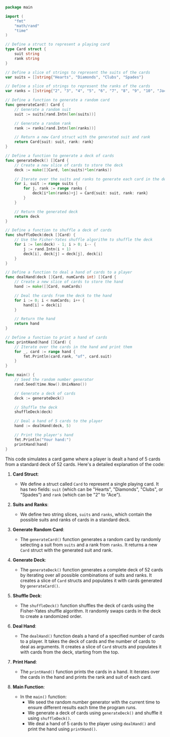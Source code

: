 ```go
package main

import (
    "fmt"
    "math/rand"
    "time"
)

// Define a struct to represent a playing card
type Card struct {
    suit string
    rank string
}

// Define a slice of strings to represent the suits of the cards
var suits = []string{"Hearts", "Diamonds", "Clubs", "Spades"}

// Define a slice of strings to represent the ranks of the cards
var ranks = []string{"2", "3", "4", "5", "6", "7", "8", "9", "10", "Jack", "Queen", "King", "Ace"}

// Define a function to generate a random card
func generateCard() Card {
    // Generate a random suit
    suit := suits[rand.Intn(len(suits))]

    // Generate a random rank
    rank := ranks[rand.Intn(len(ranks))]

    // Return a new Card struct with the generated suit and rank
    return Card{suit: suit, rank: rank}
}

// Define a function to generate a deck of cards
func generateDeck() []Card {
    // Create a new slice of cards to store the deck
    deck := make([]Card, len(suits)*len(ranks))

    // Iterate over the suits and ranks to generate each card in the deck
    for i, suit := range suits {
        for j, rank := range ranks {
            deck[i*len(ranks)+j] = Card{suit: suit, rank: rank}
        }
    }

    // Return the generated deck
    return deck
}

// Define a function to shuffle a deck of cards
func shuffleDeck(deck []Card) {
    // Use the Fisher-Yates shuffle algorithm to shuffle the deck
    for i := len(deck) - 1; i > 0; i-- {
        j := rand.Intn(i + 1)
        deck[i], deck[j] = deck[j], deck[i]
    }
}

// Define a function to deal a hand of cards to a player
func dealHand(deck []Card, numCards int) []Card {
    // Create a new slice of cards to store the hand
    hand := make([]Card, numCards)

    // Deal the cards from the deck to the hand
    for i := 0; i < numCards; i++ {
        hand[i] = deck[i]
    }

    // Return the hand
    return hand
}

// Define a function to print a hand of cards
func printHand(hand []Card) {
    // Iterate over the cards in the hand and print them
    for _, card := range hand {
        fmt.Println(card.rank, "of", card.suit)
    }
}

func main() {
    // Seed the random number generator
    rand.Seed(time.Now().UnixNano())

    // Generate a deck of cards
    deck := generateDeck()

    // Shuffle the deck
    shuffleDeck(deck)

    // Deal a hand of 5 cards to the player
    hand := dealHand(deck, 5)

    // Print the player's hand
    fmt.Println("Your hand:")
    printHand(hand)
}
```

This code simulates a card game where a player is dealt a hand of 5 cards from a standard deck of 52 cards. Here's a detailed explanation of the code:

1. **Card Struct**:
   - We define a struct called `Card` to represent a single playing card. It has two fields: `suit` (which can be "Hearts", "Diamonds", "Clubs", or "Spades") and `rank` (which can be "2" to "Ace").

2. **Suits and Ranks**:
   - We define two string slices, `suits` and `ranks`, which contain the possible suits and ranks of cards in a standard deck.

3. **Generate Random Card**:
   - The `generateCard()` function generates a random card by randomly selecting a suit from `suits` and a rank from `ranks`. It returns a new `Card` struct with the generated suit and rank.

4. **Generate Deck**:
   - The `generateDeck()` function generates a complete deck of 52 cards by iterating over all possible combinations of suits and ranks. It creates a slice of `Card` structs and populates it with cards generated by `generateCard()`.

5. **Shuffle Deck**:
   - The `shuffleDeck()` function shuffles the deck of cards using the Fisher-Yates shuffle algorithm. It randomly swaps cards in the deck to create a randomized order.

6. **Deal Hand**:
   - The `dealHand()` function deals a hand of a specified number of cards to a player. It takes the deck of cards and the number of cards to deal as arguments. It creates a slice of `Card` structs and populates it with cards from the deck, starting from the top.

7. **Print Hand**:
   - The `printHand()` function prints the cards in a hand. It iterates over the cards in the hand and prints the rank and suit of each card.

8. **Main Function**:
   - In the `main()` function:
     - We seed the random number generator with the current time to ensure different results each time the program runs.
     - We generate a deck of cards using `generateDeck()` and shuffle it using `shuffleDeck()`.
     - We deal a hand of 5 cards to the player using `dealHand()` and print the hand using `printHand()`.